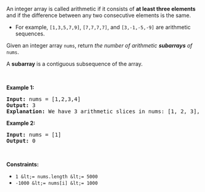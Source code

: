 An integer array is called arithmetic if it consists of __at least three elements__ and if the difference between any two consecutive elements is the same.

*   For example, `` [1,3,5,7,9] ``, `` [7,7,7,7] ``, and `` [3,-1,-5,-9] `` are arithmetic sequences.

Given an integer array `` nums ``, return _the number of arithmetic __subarrays__ of_ `` nums ``.

A __subarray__ is a contiguous subsequence of the array.

&nbsp;

__Example 1:__

<pre>
<strong>Input:</strong> nums = [1,2,3,4]
<strong>Output:</strong> 3
<strong>Explanation:</strong> We have 3 arithmetic slices in nums: [1, 2, 3], [2, 3, 4] and [1,2,3,4] itself.
</pre>

__Example 2:__

<pre>
<strong>Input:</strong> nums = [1]
<strong>Output:</strong> 0
</pre>

&nbsp;

__Constraints:__

*   `` 1 &lt;= nums.length &lt;= 5000 ``
*   `` -1000 &lt;= nums[i] &lt;= 1000 ``